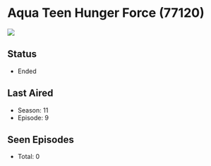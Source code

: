 # Aqua Teen Hunger Force (77120)

<img src="https://dg31sz3gwrwan.cloudfront.net/poster/77120/34493-0-optimized.jpg" />

## Status
* Ended
## Last Aired
* Season: 11
* Episode: 9
## Seen Episodes
* Total: 0
